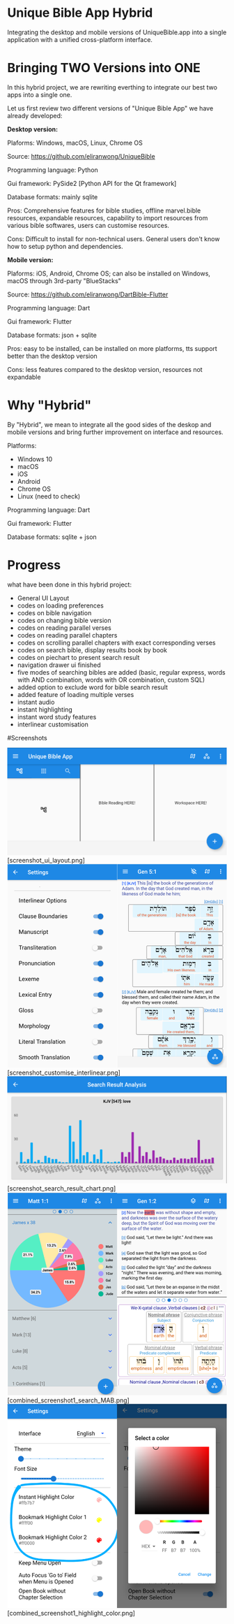 # Unique Bible App Hybrid
Integrating the desktop and mobile versions of UniqueBible.app into a single application with a unified cross-platform interface.

# Bringing TWO Versions into ONE

In this hybrid project, we are rewriting everthing to integrate our best two apps into a single one.

Let us first review two different versions of "Unique Bible App" we have already developed:

<b>Desktop version:</b>

Plaforms: Windows, macOS, Linux, Chrome OS

Source: https://github.com/eliranwong/UniqueBible

Programming language: Python

Gui framework: PySide2 [Python API for the Qt framework]

Database formats: mainly sqlite

Pros: Comprehensive features for bible studies, offline marvel.bible resources, expandable resources, capability to import resources from various bible softwares, users can customise resources.

Cons: Difficult to install for non-technical users.  General users don't know how to setup python and dependencies.

<b>Mobile version:</b>

Plaforms: iOS, Android, Chrome OS; can also be installed on Windows, macOS through 3rd-party "BlueStacks"

Source: https://github.com/eliranwong/DartBible-Flutter

Programming language: Dart

Gui framework: Flutter

Database formats: json + sqlite

Pros: easy to be installed, can be installed on more platforms, tts support better than the desktop version

Cons: less features compared to the desktop version, resources not expandable

# Why "Hybrid"

By "Hybrid", we mean to integrate all the good sides of the deskop and mobile versions and bring further improvement on interface and resources.

Platforms:
* Windows 10
* macOS
* iOS
* Android
* Chrome OS
* Linux (need to check)

Programming language: Dart

Gui framework: Flutter

Database formats: sqlite + json

# Progress

what have been done in this hybrid project:

- General UI Layout
- codes on loading preferences
- codes on bible navigation
- codes on changing bible version
- codes on reading parallel verses
- codes on reading parallel chapters
- codes on scrolling parallel chapters with exact corresponding verses
- codes on search bible, display results book by book
- codes on piechart to present search result
- navigation drawer ui finished
- five modes of searching bibles are added (basic, regular express, words with AND combination, words with OR combination, custom SQL)
- added option to exclude word for bible search result
- added feature of loading multiple verses
- instant audio
- instant highlighting
- instant word study features
- interlinear customisation

#Screenshots

<img src="screenshots/screenshot_ui_layout.png">
[screenshot_ui_layout.png]

<img src="screenshots/screenshot_customise_interlinear.png">
[screenshot_customise_interlinear.png]

<img src="screenshots/screenshot_search_result_chart.png">
[screenshot_search_result_chart.png]

<img src="screenshots/combined_screenshot1_search_MAB.png">
[combined_screenshot1_search_MAB.png]

<img src="screenshots/combined_screenshot1_highlight_color.png">
[combined_screenshot1_highlight_color.png]
